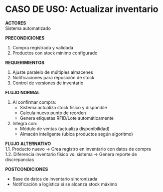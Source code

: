 # CASO DE USO: Actualizar inventario  
**ACTORES**  
Sistema automatizado  

**PRECONDICIONES**  
1. Compra registrada y validada  
2. Productos con stock mínimo configurado  

**REQUERIMIENTOS**  
1. Ajuste paralelo de múltiples almacenes  
2. Notificaciones para reposición de stock  
3. Control de versiones de inventario  

**FLUJO NORMAL**  
1. Al confirmar compra:  
   - Sistema actualiza stock físico y disponible  
   - Calcula nuevo punto de reorden  
   - Genera etiquetas RFID/Lote automáticamente  
2. Integra con:  
   - Módulo de ventas (actualiza disponibilidad)  
   - Almacén inteligente (ubica productos según algoritmo)  

**FLUJO ALTERNATIVO**  
1.1. Producto nuevo → Crea registro en inventario con datos de compra  
1.2. Diferencia inventario físico vs. sistema → Genera reporte de discrepancias  

**POSTCONDICIONES**  
- Base de datos de inventario sincronizada  
- Notificación a logística si se alcanza stock máximo  
